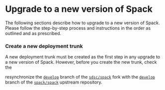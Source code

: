 # Upgrade to a new version of Spack

The following sections describe how to upgrade to a new version of Spack. Please follow the step-by-step process and instructions in the order as outlined and as prescribed.

### Create a new deployment trunk
A new deployment trunk must be created as the first step in any upgrade to a new version of Spack. 
However, before you create the new trunk, check the 


resynchronize the [`develop`](https://github.com/sdsc/spack/tree/develop) branch of the [`sdsc/spack`](https://github.com/sdsc/spack) fork with the [`develop`](https://github.com/spack/spack/tree/develop) branch of the [`spack/spack`](https://github.com/spack/spack) upstream repository.
